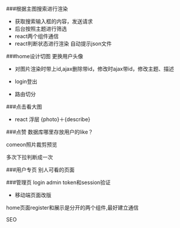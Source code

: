 ###根据主图搜索进行渲染
 - 获取搜索输入框的内容，发送请求
 - 后台按照主题进行筛选
 - react两个组件通信
 - react判断状态进行渲染
 自动提示json文件
 
###home设计切图
更换用户头像
 - 对图片渲染时带上id,ajax删除带id，修改时ajax带id，修改主题、描述

 - login登出

 - 路由切分

###点击看大图
 - react 浮层 {photo}＋{describe}

###点赞
数据库哪里存放用户的like？

comeon照片裁剪预览

多次下拉判断成一次

###用户专页
别人可看的页面

###管理页
login
admin
token和session验证

 - 移动端页面改版

home页面register和展示是分开的两个组件,最好建立通信

SEO



